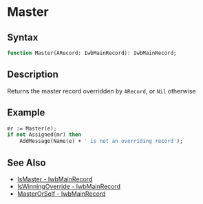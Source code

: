 # Master

## Syntax

```pascal
function Master(ARecord: IwbMainRecord): IwbMainRecord;
```

## Description

Returns the master record overridden by `ARecord`, or `Nil` otherwise

## Example

```pascal
mr := Master(e);
if not Assigned(mr) then
	AddMessage(Name(e) + ' is not an overriding record');
```

## See Also

- [IsMaster - IwbMainRecord](IwbMainRecord_IsMaster.md)
- [IsWinningOverride - IwbMainRecord](IwbMainRecord_IsWinningOverride.md)
- [MasterOrSelf - IwbMainRecord](IwbMainRecord_MasterOrSelf.md)

